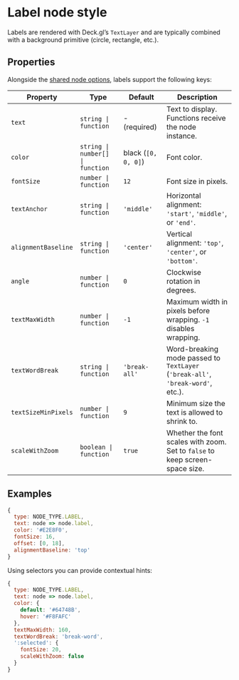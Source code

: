 # Label node style

Labels are rendered with Deck.gl’s `TextLayer` and are typically combined with a
background primitive (circle, rectangle, etc.).

## Properties

Alongside the [shared node options](./node-style.md#shared-properties), labels
support the following keys:

| Property | Type | Default | Description |
| --- | --- | --- | --- |
| `text` | `string \| function` | - (required) | Text to display. Functions receive the node instance. |
| `color` | `string \| number[] \| function` | black (`[0, 0, 0]`) | Font color. |
| `fontSize` | `number \| function` | `12` | Font size in pixels. |
| `textAnchor` | `string \| function` | `'middle'` | Horizontal alignment: `'start'`, `'middle'`, or `'end'`. |
| `alignmentBaseline` | `string \| function` | `'center'` | Vertical alignment: `'top'`, `'center'`, or `'bottom'`. |
| `angle` | `number \| function` | `0` | Clockwise rotation in degrees. |
| `textMaxWidth` | `number \| function` | `-1` | Maximum width in pixels before wrapping. `-1` disables wrapping. |
| `textWordBreak` | `string \| function` | `'break-all'` | Word-breaking mode passed to `TextLayer` (`'break-all'`, `'break-word'`, etc.). |
| `textSizeMinPixels` | `number \| function` | `9` | Minimum size the text is allowed to shrink to. |
| `scaleWithZoom` | `boolean \| function` | `true` | Whether the font scales with zoom. Set to `false` to keep screen-space size. |

## Examples

```js
{
  type: NODE_TYPE.LABEL,
  text: node => node.label,
  color: '#E2E8F0',
  fontSize: 16,
  offset: [0, 18],
  alignmentBaseline: 'top'
}
```

Using selectors you can provide contextual hints:

```js
{
  type: NODE_TYPE.LABEL,
  text: node => node.label,
  color: {
    default: '#64748B',
    hover: '#F8FAFC'
  },
  textMaxWidth: 160,
  textWordBreak: 'break-word',
  ':selected': {
    fontSize: 20,
    scaleWithZoom: false
  }
}
```
